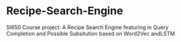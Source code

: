 # Recipe-Search-Engine
SI650 Course project: A Recipe Search Engine featuring in Query Completion and Possible Subsitution based on Word2Vec andLSTM

